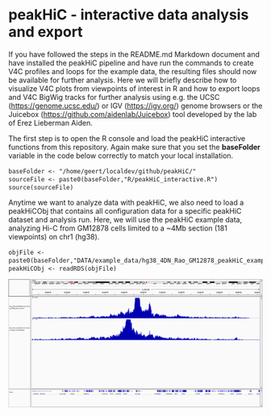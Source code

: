 # peakHiC - interactive data analysis and export

If you have followed the steps in the README.md Markdown document and have installed the peakHiC pipeline and have run the commands to create V4C profiles and loops for the example data, the resulting files should now be available for further analysis. Here we will briefly describe how to visualize V4C plots from viewpoints of interest in R and how to export loops and V4C BigWig tracks for further analysis using e.g. the UCSC (https://genome.ucsc.edu/) or IGV (https://igv.org/) genome browsers or the Juicebox (https://github.com/aidenlab/Juicebox) tool developed by the lab of Erez Lieberman Aiden. 

The first step is to open the R console and load the peakHiC interactive functions from this repository. Again make sure that you set the __baseFolder__ variable in the code below correctly to match your local installation.

```{r source}
baseFolder <- "/home/geert/localdev/github/peakHiC/"
sourceFile <- paste0(baseFolder,"R/peakHiC_interactive.R")
source(sourceFile)
```

Anytime we want to analyze data with peakHiC, we also need to load a peakHiCObj that contains all configuration data for a specific peakHiC dataset and analysis run. Here, we will use the peakHiC example data, analyzing Hi-C from GM12878 cells limited to a ~4Mb section (181 viewpoints) on chr1 (hg38). 

```{r source}
objFile <- paste0(baseFolder,"DATA/example_data/hg38_4DN_Rao_GM12878_peakHiC_example_peakHiCObj.rds")
peakHiCObj <- readRDS(objFile)
```

![peakHiC BigWig track in IGV](https://github.com/deLaatLab/peakHiC/raw/master/tutorial/peakHiC_example_igv_snapshot.png)
